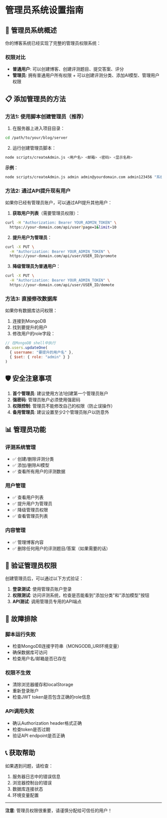 # 管理员系统设置指南

## 🔐 管理员系统概述

你的博客系统已经实现了完整的管理员权限系统：

### 权限对比
- **普通用户**: 可以创建博客、创建评测题目、提交答案、评分
- **管理员**: 拥有普通用户所有权限 + 可以创建评测分类、添加AI模型、管理用户权限

## 📋 添加管理员的方法

### 方法1: 使用脚本创建管理员（推荐）

1. 在服务器上进入项目目录：
```bash
cd /path/to/your/blog/server
```

2. 运行创建管理员脚本：
```bash
node scripts/createAdmin.js <用户名> <邮箱> <密码> <显示名称>
```

**示例**：
```bash
node scripts/createAdmin.js admin admin@yourdomain.com admin123456 "系统管理员"
```

### 方法2: 通过API提升现有用户

如果你已经有管理员账户，可以通过API提升其他用户：

1. **获取用户列表**（需要管理员权限）：
```bash
curl -H "Authorization: Bearer YOUR_ADMIN_TOKEN" \
  https://your-domain.com/api/user?page=1&limit=10
```

2. **提升用户为管理员**：
```bash
curl -X PUT \
  -H "Authorization: Bearer YOUR_ADMIN_TOKEN" \
  https://your-domain.com/api/user/USER_ID/promote
```

3. **降级管理员为普通用户**：
```bash
curl -X PUT \
  -H "Authorization: Bearer YOUR_ADMIN_TOKEN" \
  https://your-domain.com/api/user/USER_ID/demote
```

### 方法3: 直接修改数据库

如果你有数据库访问权限：

1. 连接到MongoDB
2. 找到要提升的用户
3. 修改用户的role字段：

```javascript
// 在MongoDB shell中执行
db.users.updateOne(
  { username: "要提升的用户名" },
  { $set: { role: "admin" } }
)
```

## 🛡️ 安全注意事项

1. **首个管理员**: 建议使用方法1创建第一个管理员账户
2. **强密码**: 管理员账户必须使用强密码
3. **权限控制**: 管理员不能修改自己的权限（防止误操作）
4. **备用管理员**: 建议设置至少2个管理员账户以防意外

## 📊 管理员功能

### 评测系统管理
- ✅ 创建/删除评测分类
- ✅ 添加/删除AI模型
- ✅ 查看所有用户的评测数据

### 用户管理
- ✅ 查看用户列表
- ✅ 提升用户为管理员
- ✅ 降级管理员权限
- ✅ 查看管理员列表

### 内容管理
- ✅ 管理博客内容
- ✅ 删除任何用户的评测题目/答案（如果需要的话）

## 🔧 验证管理员权限

创建管理员后，可以通过以下方式验证：

1. **登录测试**: 使用管理员账户登录
2. **权限测试**: 访问评测系统，检查是否能看到"添加分类"和"添加模型"按钮
3. **API测试**: 调用管理员专用的API端点

## 🚨 故障排除

### 脚本运行失败
- 检查MongoDB连接字符串（MONGODB_URI环境变量）
- 确保数据库可访问
- 检查用户名/邮箱是否已存在

### 权限不生效
- 清除浏览器缓存和localStorage
- 重新登录账户
- 检查JWT token是否包含正确的role信息

### API调用失败
- 确认Authorization header格式正确
- 检查token是否过期
- 验证API endpoint是否正确

## 📞 获取帮助

如果遇到问题，请检查：
1. 服务器日志中的错误信息
2. 浏览器控制台的错误
3. 数据库连接状态
4. 环境变量配置

---

**注意**: 管理员权限很重要，请谨慎分配给可信任的用户！